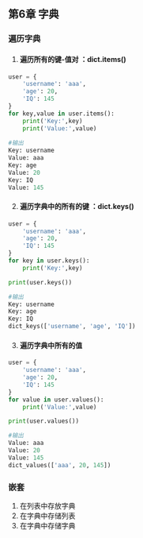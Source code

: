 ## 第6章 字典

### 遍历字典

1. #### 遍历所有的键-值对 ：dict.items()

```python
user = {
    'username': 'aaa',
    'age': 20,
    'IQ': 145
}
for key,value in user.items():
    print('Key:',key)
    print('Value:',value)
    
#输出
Key: username
Value: aaa
Key: age
Value: 20
Key: IQ
Value: 145
```



2. #### 遍历字典中的所有的键 ：dict.keys()

```python
user = {
    'username': 'aaa',
    'age': 20,
    'IQ': 145
}
for key in user.keys():
    print('Key:',key)

print(user.keys())

#输出
Key: username
Key: age
Key: IQ
dict_keys(['username', 'age', 'IQ'])
```



3. #### 遍历字典中所有的值

```python
user = {
    'username': 'aaa',
    'age': 20,
    'IQ': 145
}
for value in user.values():
    print('Value:',value)

print(user.values())

#输出
Value: aaa
Value: 20
Value: 145
dict_values(['aaa', 20, 145])
```



### 嵌套

1. 在列表中存放字典
2. 在字典中存储列表
3. 在字典中存储字典